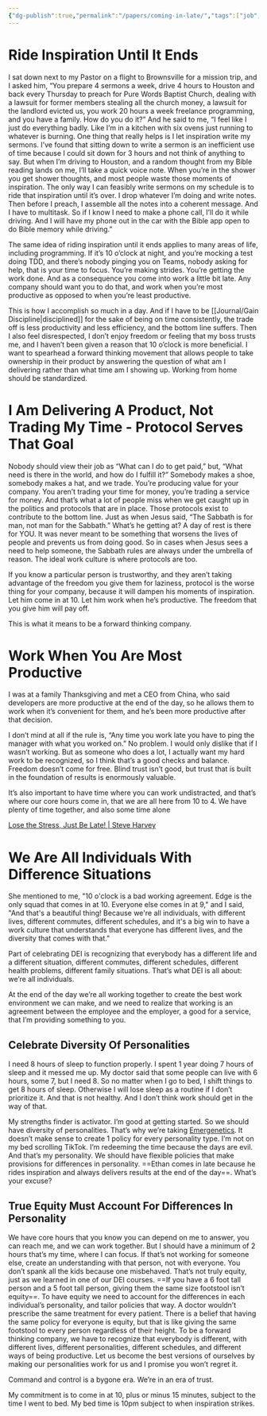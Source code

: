 ```yaml
---
{"dg-publish":true,"permalink":"/papers/coming-in-late/","tags":["job","negociation","persuasion"],"created":"Apr 4, 2023, 11:11 PM"}
---
```



# Ride Inspiration Until It Ends

I sat down next to my Pastor on a flight to Brownsville for a mission trip, and I asked him, “You prepare 4 sermons a week, drive 4 hours to Houston and back every Thursday to preach for Pure Words Baptist Church, dealing with a lawsuit for former members stealing all the church money, a lawsuit for the landlord evicted us, you work 20 hours a week freelance programming, and you have a family. How do you do it?” And he said to me, “I feel like I just do everything badly. Like I’m in a kitchen with six ovens just running to whatever is burning. One thing that really helps is I let inspiration write my sermons. I’ve found that sitting down to write a sermon is an inefficient use of time because I could sit down for 3 hours and not think of anything to say. But when I’m driving to Houston, and a random thought from my Bible reading lands on me, I’ll take a quick voice note. When you’re in the shower you get shower thoughts, and most people waste those moments of inspiration. The only way I can feasibly write sermons on my schedule is to ride that inspiration until it’s over. I drop whatever I’m doing and write notes. Then before I preach, I assemble all the notes into a coherent message. And I have to multitask. So if I know I need to make a phone call, I’ll do it while driving. And I will have my phone out in the car with the Bible app open to do Bible memory while driving.”

The same idea of riding inspiration until it ends applies to many areas of life, including programming. If it’s 10 o’clock at night, and you’re mocking a test doing TDD, and there’s nobody pinging you on Teams, nobody asking for help, that is your time to focus. You’re making strides. You’re getting the work done. And as a consequence you come into work a little bit late. Any company should want you to do that, and work when you’re most productive as opposed to when you’re least productive. 

This is how I accomplish so much in a day. And if I have to be [[Journal/Gain Discipline\|disciplined]] for the sake of being on time consistently, the trade off is less productivity and less efficiency, and the bottom line suffers. Then I also feel disrespected, I don’t enjoy freedom or feeling that my boss trusts me, and I haven’t been given a reason that 10 o’clock is more beneficial. I want to spearhead a forward thinking movement that allows people to take ownership in their product by answering the question of what am I delivering rather than what time am I showing up. Working from home should be standardized. 

# I Am Delivering A Product, Not Trading My Time - Protocol Serves That Goal

Nobody should view their job as “What can I do to get paid,” but, “What need is there in the world, and how do I fulfill it?” Somebody makes a shoe, somebody makes a hat, and we trade. You’re producing value for your company. You aren’t trading your time for money, you’re trading a service for money. And that’s what a lot of people miss when we get caught up in the politics and protocols that are in place. Those protocols exist to contribute to the bottom line. Just as when Jesus said, “The Sabbath is for man, not man for the Sabbath.” What’s he getting at? A day of rest is there for YOU. It was never meant to be something that worsens the lives of people and prevents us from doing good. So in cases when Jesus sees a need to help someone, the Sabbath rules are always under the umbrella of reason. The ideal work culture is where protocols are too.

If you know a particular person is trustworthy, and they aren’t taking advantage of the freedom you give them for laziness, protocol is the worse thing for your company, because it will dampen his moments of inspiration. Let him come in at 10. Let him work when he’s productive. The freedom that you give him will pay off.

This is what it means to be a forward thinking company. 

# Work When You Are Most Productive

I was at a family Thanksgiving and met a CEO from China, who said developers are more productive at the end of the day, so he allows them to work when it’s convenient for them, and he’s been more productive after that decision.

I don’t mind at all if the rule is, “Any time you work late you have to ping the manager with what you worked on.” No problem. I would only dislike that if I wasn’t working. But as someone who does a lot, I actually want my hard work to be recognized, so I think that’s a good checks and balance. Freedom doesn’t come for free. Blind trust isn’t good, but trust that is built in the foundation of results is enormously valuable. 

It’s also important to have time where you can work undistracted, and that’s where our core hours come in, that we are all here from 10 to 4. We have plenty of time together, and also some time alone

[Lose the Stress, Just Be Late! | Steve Harvey](https://www.youtube.com/watch?v=3RIqiI48F2c)

# We Are All Individuals With Difference Situations

She mentioned to me, "10 o'clock is a bad working agreement. Edge is the only squad that comes in at 10. Everyone else comes in at 9," and I said, "And that's a beautiful thing! Because we're all individuals, with different lives, different commutes, different schedules, and it's a big win to have a work culture that understands that everyone has different lives, and the diversity that comes with that."

Part of celebrating DEI is recognizing that everybody has a different life and a different situation, different commutes, different schedules, different health problems, different family situations. That’s what DEI is all about: we’re all individuals.

At the end of the day we’re all working together to create the best work environment we can make, and we need to realize that working is an agreement between the employee and the employer, a good for a service, that I’m providing something to you. 

## Celebrate Diversity Of Personalities

I need 8 hours of sleep to function properly. I spent 1 year doing 7 hours of sleep and it messed me up. My doctor said that some people can live with 6 hours, some 7, but I need 8. So no matter when I go to bed, I shift things to get 8 hours of sleep. Otherwise I will lose sleep as a routine if I don’t prioritize it. And that is not healthy. And I don’t think work should get in the way of that. 

My strengths finder is activator. I’m good at getting started. So we should have diversity of personalities. That’s why we’re taking [Emergenetics](https://emergenetics.com/). It doesn’t make sense to create 1 policy for every personality type. I’m not on my bed scrolling TikTok. I’m redeeming the time because the days are evil. And that’s my personality. We should have flexible policies that make provisions for differences in personality. ==Ethan comes in late because he rides inspiration and always delivers results at the end of the day==. What’s your excuse?

## True Equity Must Account For Differences In Personality

We have core hours that you know you can depend on me to answer, you can reach me, and we can work together. But I should have a minimum of 2 hours that’s my time, where I can focus. If that’s not working for someone else, create an understanding with that person, not with everyone. You don’t spank all the kids because one misbehaved. That’s not truly equity, just as we learned in one of our DEI courses. ==If you have a 6 foot tall person and a 5 foot tall person, giving them the same size footstool isn’t equity==. To have equity we need to account for the differences in each individual’s personality, and tailor policies that way. A doctor wouldn’t prescribe the same treatment for every patient. There is a belief that having the same policy for everyone is equity, but that is like giving the same footstool to every person regardless of their height. To be a forward thinking company, we have to recognize that everybody is different, with different lives, different personalities, different schedules, and different ways of being productive. Let us become the best versions of ourselves by making our personalities work for us and I promise you won’t regret it. 

Command and control is a bygone era. We’re in an era of trust. 

My commitment is to come in at 10, plus or minus 15 minutes, subject to the time I went to bed. My bed time is 10pm subject to when inspiration strikes.